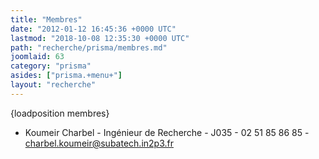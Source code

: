 ```yaml
---
title: "Membres"
date: "2012-01-12 16:45:36 +0000 UTC"
lastmod: "2018-10-08 12:35:30 +0000 UTC"
path: "recherche/prisma/membres.md"
joomlaid: 63
category: "prisma"
asides: ["prisma.+menu+"]
layout: "recherche"
---
```

{loadposition membres}

*   Koumeir Charbel - Ingénieur de Recherche - J035 - 02 51 85 86 85 - charbel.koumeir@subatech.in2p3.fr
